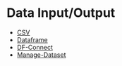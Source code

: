 # Data Input/Output
 * [CSV](data_io/csv.rst)
 * [Dataframe](/modules/data_io/dataframe.md)
 * [DF-Connect](data_io/df_connect.rst)
 * [Manage-Dataset](data_io/manage_dataset.rst)
